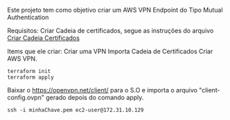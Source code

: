 Este projeto tem como objetivo criar um AWS VPN Endpoint do Tipo Mutual Authentication


Requisitos: 
Criar Cadeia de certificados, segue as instruções do arquivo [Criar Cadeia Certificados](Geracao_Certificados_Para_Mutual_Authentication.md)

Items que ele criar:
Criar uma VPN
Importa Cadeia de Certificados
Criar AWS VPN.


```shell
terraform init
terraform apply
```


Baixar o https://openvpn.net/client/ para o S.O e importa o arquivo "client-config.ovpn" gerado depois do comando apply.

```shell
ssh -i minhaChave.pem ec2-user@172.31.10.129
```
